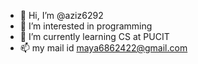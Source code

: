 - 👋 Hi, I’m @aziz6292
- 👀 I’m interested in programming
- 🌱 I’m currently learning CS at PUCIT 
- 📫 my mail id maya6862422@gmail.com

<!---
maya6292/maya6292 is a ✨ special ✨ repository because its `README.md` (this file) appears on your GitHub profile.
You can click the Preview link to take a look at your changes.
--->
